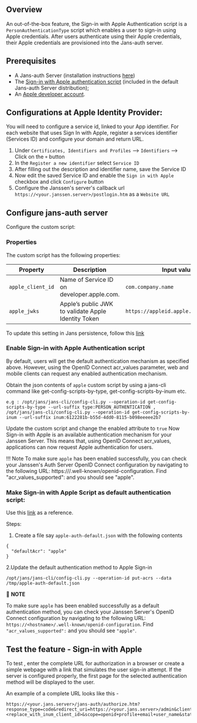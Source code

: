 ## Overview 

An out-of-the-box feature, the Sign-in with Apple Authentication script is a `PersonAuthenticationType` script which enables a user to sign-in using Apple credentials. After users authenticate using their Apple credentials, their Apple credentials are provisioned into the Jans-auth server.

## Prerequisites 

- A Jans-auth Server (installation instructions [here](https://github.com/JanssenProject/jans/tree/main/jans-linux-setup#readme))    
- The [Sign-in with Apple authentication script](https://github.com/JanssenProject/jans/tree/main/jans-linux-setup/jans_setup/static/extension/person_authentication/AppleExternalAuthenticator.py) (included in the default Jans-auth Server distribution);   
- An [Apple developer account](developer.apple.com).     

## Configurations at Apple Identity Provider:
You will need to configure a service id, linked to your App identifier. For each website that uses Sign In with Apple, register a services identifier (Services ID) and configure your domain and return URL. 
1. Under `Certificates, Identifiers and Profiles` --> `Identifiers` --> Click on the `+` button
2. In the `Register a new identifier` select `Service ID`
3. After filling out the description and identifier name, save the Service ID
4. Now edit the saved Service ID and enable the `Sign in with Apple` checkbox and click `Configure` button
5. Configure the Janssen's server's callback url `https://<your.janssen.server>/postlogin.htm` as a `Website URL` 

## Configure jans-auth server

Configure the custom script: 
### Properties

The custom script has the following properties:    

|	Property	|	Description		| Input value     |
|-----------------------|-------------------------------|---------------|
|`apple_client_id`		|Name of Service ID on developer.apple.com. 	| `com.company.name`|
|`apple_jwks`		| Apple’s public JWK to validate Apple Identity Token | `https://appleid.apple.com/auth/keys`|

To update this setting in Jans persistence, follow this [link](https://github.com/JanssenProject/jans-cli/blob/main/docs/cli/cli-custom-scripts.md#update-an-existing-custom-script) 

### Enable Sign-in with Apple Authentication script
By default, users will get the default authentication mechanism as specified above. However, using the OpenID Connect acr_values parameter, web and mobile clients can request any enabled authentication mechanism.

Obtain the json contents of `apple` custom script by using a jans-cli command like get-config-scripts-by-type, get-config-scripts-by-inum etc.
```
e.g : /opt/jans/jans-cli/config-cli.py --operation-id get-config-scripts-by-type --url-suffix type:PERSON_AUTHENTICATION , /opt/jans/jans-cli/config-cli.py --operation-id get-config-scripts-by-inum --url-suffix inum:6122281b-b55d-4dd0-8115-b098eeeee2b7
```
Update the custom script and change the enabled attribute to `true`
Now Sign-in with Apple is an available authentication mechanism for your Janssen Server. This means that, using OpenID Connect acr_values, applications can now request Apple authentication for users.

!!! Note To make sure `apple` has been enabled successfully, you can check your Janssen's Auth Server OpenID Connect configuration by navigating to the following URL: https://<hostname>/.well-known/openid-configuration. Find "acr_values_supported": and you should see "apple".

### Make Sign-in with Apple Script as default authentication script:

Use this [link](https://github.com/JanssenProject/jans-cli/blob/main/docs/cli/cli-default-authentication-method.md) as a reference.

Steps:
1. Create a file say `apple-auth-default.json` with the following contents
```
{
  "defaultAcr": "apple"
}
```
2.Update the default authentication method to Apple Sign-in
```
/opt/jans/jans-cli/config-cli.py --operation-id put-acrs --data /tmp/apple-auth-default.json
```


:memo: **NOTE**

To make sure `apple` has been enabled successfully as a default authentication method, you can check your Janssen Server's OpenID Connect configuration by navigating to the following URL: `https://<hostname>/.well-known/openid-configuration`. Find `"acr_values_supported":` and you should see `"apple"`. 

## Test the feature - Sign-in with Apple
To test , enter the complete URL for authorization in a browser or create a simple webpage with a link that simulates the user sign-in attempt. If the server is configured properly, the first page for the selected authentication method will be displayed to the user.

An example of a complete URL looks like this -
```
https://<your.jans.server>/jans-auth/authorize.htm?response_type=code&redirect_uri=https://<your.jans.server>/admin&client_id=<replace_with_inum_client_id>&scope=openid+profile+email+user_name&state=faad2cdjfdddjfkdf&nonce=dajdffdfsdcfff
```




 